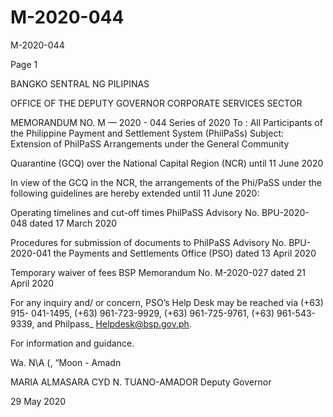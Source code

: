 # M-2020-044

M-2020-044

Page 1

BANGKO SENTRAL NG PILIPINAS

OFFICE OF THE DEPUTY GOVERNOR CORPORATE SERVICES SECTOR

MEMORANDUM NO. M — 2020 - 044 Series of 2020 To : All Participants of the Philippine Payment and Settlement System (PhilPaSs) Subject: Extension of PhilPaSS Arrangements under the General Community

Quarantine (GCQ) over the National Capital Region (NCR) until 11 June 2020

In view of the GCQ in the NCR, the arrangements of the Phi/PaSS under the following guidelines are hereby extended until 11 June 2020:

Operating timelines and cut-off times PhilPaSS Advisory No. BPU-2020-048 dated 17 March 2020

Procedures for submission of documents to PhilPaSS Advisory No. BPU-2020-041 the Payments and Settlements Office (PSO) dated 13 April 2020

Temporary waiver of fees BSP Memorandum No. M-2020-027 dated 21 April 2020

For any inquiry and/ or concern, PSO’s Help Desk may be reached via (+63) 915- 041-1495, (+63) 961-723-9929, (+63) 961-725-9761, (+63) 961-543-9339, and Philpass_ Helpdesk@bsp.gov.ph.

For information and guidance.

Wa. N\A (\, “Moon - Amadn

MARIA ALMASARA CYD N. TUANO-AMADOR Deputy Governor

29 May 2020